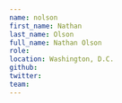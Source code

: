 ```yaml
---
name: nolson
first_name: Nathan
last_name: Olson
full_name: Nathan Olson
role: 
location: Washington, D.C.
github:
twitter:
team:
---
```



 
